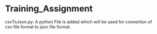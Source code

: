 # Training_Assignment

csvToJson.py: A python File is added which will be used for convertion of csv file format to json file format.
